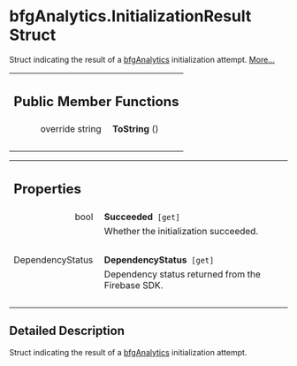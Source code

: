 
# bfgAnalytics.InitializationResult Struct 

<div class="contents">Struct indicating the result of a <a class="el" href="class_b_f_g_s_d_k_1_1bfg_analytics.html" title="API for interfacing with BFG-managed Firebase Analytics.">bfgAnalytics</a> initialization attempt.    <a href="struct_b_f_g_s_d_k_1_1bfg_analytics_1_1_initialization_result.html#details">More...</a><table class="memberdecls"><tr class="heading"><td colspan="2"><h2 class="groupheader"><a id="pub-methods" name="pub-methods"></a> Public Member Functions</h2></td></tr><tr class="memitem:aa95d5e095c39112fda4d1f8d302ba4a3"><td class="memItemLeft" align="right" valign="top"><a id="aa95d5e095c39112fda4d1f8d302ba4a3" name="aa95d5e095c39112fda4d1f8d302ba4a3"></a> override string&#160;</td><td class="memItemRight" valign="bottom"><b>ToString</b> ()</td></tr><tr class="separator:aa95d5e095c39112fda4d1f8d302ba4a3"><td class="memSeparator" colspan="2">&#160;</td></tr></table><table class="memberdecls"><tr class="heading"><td colspan="2"><h2 class="groupheader"><a id="properties" name="properties"></a> Properties</h2></td></tr><tr class="memitem:a284f03cfb8a3407a2a464e6567f0d597"><td class="memItemLeft" align="right" valign="top"><a id="a284f03cfb8a3407a2a464e6567f0d597" name="a284f03cfb8a3407a2a464e6567f0d597"></a> bool&#160;</td><td class="memItemRight" valign="bottom"><b>Succeeded</b><code> [get]</code></td></tr><tr class="memdesc:a284f03cfb8a3407a2a464e6567f0d597"><td class="mdescLeft">&#160;</td><td class="mdescRight">Whether the initialization succeeded. <br /></td></tr><tr class="separator:a284f03cfb8a3407a2a464e6567f0d597"><td class="memSeparator" colspan="2">&#160;</td></tr><tr class="memitem:adac97b627e5978f1723fb3a037e7114e"><td class="memItemLeft" align="right" valign="top"><a id="adac97b627e5978f1723fb3a037e7114e" name="adac97b627e5978f1723fb3a037e7114e"></a> DependencyStatus&#160;</td><td class="memItemRight" valign="bottom"><b>DependencyStatus</b><code> [get]</code></td></tr><tr class="memdesc:adac97b627e5978f1723fb3a037e7114e"><td class="mdescLeft">&#160;</td><td class="mdescRight">Dependency status returned from the Firebase SDK. <br /></td></tr><tr class="separator:adac97b627e5978f1723fb3a037e7114e"><td class="memSeparator" colspan="2">&#160;</td></tr></table><a name="details" id="details"></a><h2 class="groupheader">Detailed Description</h2><div class="textblock">Struct indicating the result of a <a class="el" href="class_b_f_g_s_d_k_1_1bfg_analytics.html" title="API for interfacing with BFG-managed Firebase Analytics.">bfgAnalytics</a> initialization attempt. </div></div> 
